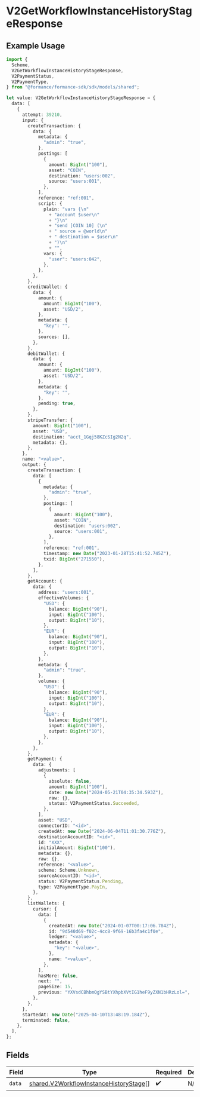 # V2GetWorkflowInstanceHistoryStageResponse

## Example Usage

```typescript
import {
  Scheme,
  V2GetWorkflowInstanceHistoryStageResponse,
  V2PaymentStatus,
  V2PaymentType,
} from "@formance/formance-sdk/sdk/models/shared";

let value: V2GetWorkflowInstanceHistoryStageResponse = {
  data: [
    {
      attempt: 39210,
      input: {
        createTransaction: {
          data: {
            metadata: {
              "admin": "true",
            },
            postings: [
              {
                amount: BigInt("100"),
                asset: "COIN",
                destination: "users:002",
                source: "users:001",
              },
            ],
            reference: "ref:001",
            script: {
              plain: "vars {\n"
                + "account $user\n"
                + "}\n"
                + "send [COIN 10] (\n"
                + "	source = @world\n"
                + "	destination = $user\n"
                + ")\n"
                + "",
              vars: {
                "user": "users:042",
              },
            },
          },
        },
        creditWallet: {
          data: {
            amount: {
              amount: BigInt("100"),
              asset: "USD/2",
            },
            metadata: {
              "key": "",
            },
            sources: [],
          },
        },
        debitWallet: {
          data: {
            amount: {
              amount: BigInt("100"),
              asset: "USD/2",
            },
            metadata: {
              "key": "",
            },
            pending: true,
          },
        },
        stripeTransfer: {
          amount: BigInt("100"),
          asset: "USD",
          destination: "acct_1Gqj58KZcSIg2N2q",
          metadata: {},
        },
      },
      name: "<value>",
      output: {
        createTransaction: {
          data: [
            {
              metadata: {
                "admin": "true",
              },
              postings: [
                {
                  amount: BigInt("100"),
                  asset: "COIN",
                  destination: "users:002",
                  source: "users:001",
                },
              ],
              reference: "ref:001",
              timestamp: new Date("2023-01-28T15:41:52.745Z"),
              txid: BigInt("271550"),
            },
          ],
        },
        getAccount: {
          data: {
            address: "users:001",
            effectiveVolumes: {
              "USD": {
                balance: BigInt("90"),
                input: BigInt("100"),
                output: BigInt("10"),
              },
              "EUR": {
                balance: BigInt("90"),
                input: BigInt("100"),
                output: BigInt("10"),
              },
            },
            metadata: {
              "admin": "true",
            },
            volumes: {
              "USD": {
                balance: BigInt("90"),
                input: BigInt("100"),
                output: BigInt("10"),
              },
              "EUR": {
                balance: BigInt("90"),
                input: BigInt("100"),
                output: BigInt("10"),
              },
            },
          },
        },
        getPayment: {
          data: {
            adjustments: [
              {
                absolute: false,
                amount: BigInt("100"),
                date: new Date("2024-05-21T04:35:34.593Z"),
                raw: {},
                status: V2PaymentStatus.Succeeded,
              },
            ],
            asset: "USD",
            connectorID: "<id>",
            createdAt: new Date("2024-06-04T11:01:30.776Z"),
            destinationAccountID: "<id>",
            id: "XXX",
            initialAmount: BigInt("100"),
            metadata: {},
            raw: {},
            reference: "<value>",
            scheme: Scheme.Unknown,
            sourceAccountID: "<id>",
            status: V2PaymentStatus.Pending,
            type: V2PaymentType.PayIn,
          },
        },
        listWallets: {
          cursor: {
            data: [
              {
                createdAt: new Date("2024-01-07T00:17:06.784Z"),
                id: "9d540d69-f02c-4cc8-9f69-16b3fa4c1f0e",
                ledger: "<value>",
                metadata: {
                  "key": "<value>",
                },
                name: "<value>",
              },
            ],
            hasMore: false,
            next: "",
            pageSize: 15,
            previous: "YXVsdCBhbmQgYSBtYXhpbXVtIG1heF9yZXN1bHRzLol=",
          },
        },
      },
      startedAt: new Date("2025-04-10T13:48:19.184Z"),
      terminated: false,
    },
  ],
};
```

## Fields

| Field                                                                                                   | Type                                                                                                    | Required                                                                                                | Description                                                                                             |
| ------------------------------------------------------------------------------------------------------- | ------------------------------------------------------------------------------------------------------- | ------------------------------------------------------------------------------------------------------- | ------------------------------------------------------------------------------------------------------- |
| `data`                                                                                                  | [shared.V2WorkflowInstanceHistoryStage](../../../sdk/models/shared/v2workflowinstancehistorystage.md)[] | :heavy_check_mark:                                                                                      | N/A                                                                                                     |